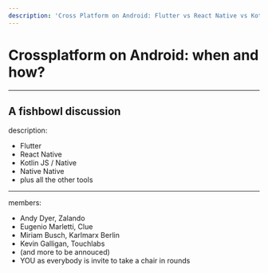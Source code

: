 ```yaml
---
description: 'Cross Platform on Android: Flutter vs React Native vs Kotlin Native'
---
```


# Crossplatform on Android: when and how?
---
A fishbowl discussion
---
description: 

* Flutter
* React Native
* Kotlin JS / Native
* Native Native
* plus all the other tools
---
members:
* Andy Dyer, Zalando
* Eugenio Marletti, Clue
* Miriam Busch, Karlmarx Berlin
* Kevin Galligan, Touchlabs
* \(and more to be annouced\)
* YOU as everybody is invite to take a chair in rounds
